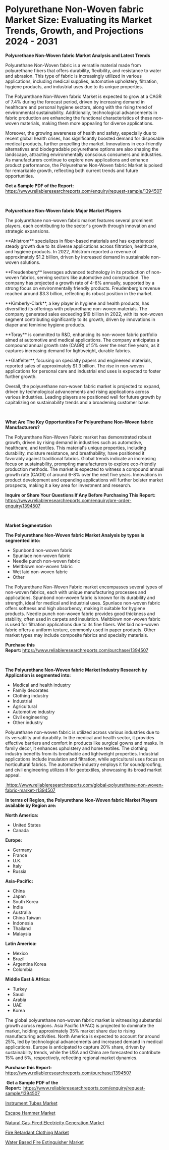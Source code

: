 <p><h1>Polyurethane Non-Woven fabric Market Size: Evaluating its Market Trends, Growth, and Projections 2024 - 2031</h1></p><p><strong>Polyurethane Non-Woven fabric Market Analysis and Latest Trends</strong></p>
<p><p>Polyurethane Non-Woven fabric is a versatile material made from polyurethane fibers that offers durability, flexibility, and resistance to water and abrasion. This type of fabric is increasingly utilized in various applications, including medical supplies, automotive upholstery, filtration, hygiene products, and industrial uses due to its unique properties. </p><p>The Polyurethane Non-Woven fabric Market is expected to grow at a CAGR of 7.4% during the forecast period, driven by increasing demand in healthcare and personal hygiene sectors, along with the rising trend of environmental sustainability. Additionally, technological advancements in fabric production are enhancing the functional characteristics of these non-woven materials, making them more appealing for diverse applications. </p><p>Moreover, the growing awareness of health and safety, especially due to recent global health crises, has significantly boosted demand for disposable medical products, further propelling the market. Innovations in eco-friendly alternatives and biodegradable polyurethane options are also shaping the landscape, attracting environmentally conscious consumers and industries. As manufacturers continue to explore new applications and enhance product performance, the Polyurethane Non-Woven fabric Market is poised for remarkable growth, reflecting both current trends and future opportunities.</p></p>
<p><strong>Get a Sample PDF of the Report:&nbsp;</strong> <a href="https://www.reliableresearchreports.com/enquiry/request-sample/1394507?utm_campaign=102&utm_medium=2&utm_source=Github&utm_content=ia&utm_term=26122024&utm_id=polyurethane-non-woven-fabric">https://www.reliableresearchreports.com/enquiry/request-sample/1394507</a></p>
<p>&nbsp;</p>
<p><strong>Polyurethane Non-Woven fabric Major Market Players</strong></p>
<p><p>The polyurethane non-woven fabric market features several prominent players, each contributing to the sector's growth through innovation and strategic expansions. </p><p>**Ahlstrom** specializes in fiber-based materials and has experienced steady growth due to its diverse applications across filtration, healthcare, and hygiene products. In 2022, Ahlstrom reported a revenue of approximately $1.2 billion, driven by increased demand in sustainable non-woven solutions.</p><p>**Freudenberg** leverages advanced technology in its production of non-woven fabrics, serving sectors like automotive and construction. The company has projected a growth rate of 4-6% annually, supported by a strong focus on environmentally friendly products. Freudenberg's revenue reached around $3.3 billion, reflecting its robust position in the market.</p><p>**Kimberly-Clark**, a key player in hygiene and health products, has diversified its offerings with polyurethane non-woven materials. The company generated sales exceeding $19 billion in 2022, with its non-woven segment contributing significantly to its growth, driven by innovations in diaper and feminine hygiene products.</p><p>**Toray** is committed to R&D, enhancing its non-woven fabric portfolio aimed at automotive and medical applications. The company anticipates a compound annual growth rate (CAGR) of 5% over the next five years, as it captures increasing demand for lightweight, durable fabrics.</p><p>**Glatfelter**, focusing on specialty papers and engineered materials, reported sales of approximately $1.3 billion. The rise in non-woven applications for personal care and industrial end uses is expected to foster further growth.</p><p>Overall, the polyurethane non-woven fabric market is projected to expand, driven by technological advancements and rising applications across various industries. Leading players are positioned well for future growth by capitalizing on sustainability trends and a broadening customer base.</p></p>
<p>&nbsp;</p>
<p><strong>What Are The Key Opportunities For Polyurethane Non-Woven fabric Manufacturers?</strong></p>
<p><p>The Polyurethane Non-Woven Fabric market has demonstrated robust growth, driven by rising demand in industries such as automotive, healthcare, and textiles. This material's unique properties, including durability, moisture resistance, and breathability, have positioned it favorably against traditional fabrics. Global trends indicate an increasing focus on sustainability, prompting manufacturers to explore eco-friendly production methods. The market is expected to witness a compound annual growth rate (CAGR) of around 6-8% over the next five years. Innovations in product development and expanding applications will further bolster market prospects, making it a key area for investment and research.</p></p>
<p><strong>Inquire or Share Your Questions If Any Before Purchasing This Report:</strong> <a href="https://www.reliableresearchreports.com/enquiry/pre-order-enquiry/1394507?utm_campaign=102&utm_medium=2&utm_source=Github&utm_content=ia&utm_term=26122024&utm_id=polyurethane-non-woven-fabric">https://www.reliableresearchreports.com/enquiry/pre-order-enquiry/1394507</a></p>
<p>&nbsp;</p>
<p><strong>Market Segmentation</strong></p>
<p><strong>The Polyurethane Non-Woven fabric Market Analysis by types is segmented into:</strong></p>
<p><ul><li>Spunbond non-woven fabric</li><li>Spunlace non-woven fabric</li><li>Needle punch non-woven fabric</li><li>Meltblown non-woven fabric</li><li>Wet laid non-woven fabric</li><li>Other</li></ul></p>
<p><p>The Polyurethane Non-Woven Fabric market encompasses several types of non-woven fabrics, each with unique manufacturing processes and applications. Spunbond non-woven fabric is known for its durability and strength, ideal for medical and industrial uses. Spunlace non-woven fabric offers softness and high absorbency, making it suitable for hygiene products. Needle punch non-woven fabric provides good thickness and stability, often used in carpets and insulation. Meltblown non-woven fabric is used for filtration applications due to its fine fibers. Wet laid non-woven fabric offers a uniform texture, commonly used in paper products. Other market types may include composite fabrics and specialty materials.</p></p>
<p><strong>Purchase this Report:&nbsp;</strong><a href="https://www.reliableresearchreports.com/purchase/1394507?utm_campaign=102&utm_medium=2&utm_source=Github&utm_content=ia&utm_term=26122024&utm_id=polyurethane-non-woven-fabric">https://www.reliableresearchreports.com/purchase/1394507</a></p>
<p>&nbsp;</p>
<p><strong>The Polyurethane Non-Woven fabric Market Industry Research by Application is segmented into:</strong></p>
<p><ul><li>Medical and health industry</li><li>Family decorates</li><li>Clothing industry</li><li>Industrial</li><li>Agricultural</li><li>Automotive industry</li><li>Civil engineering</li><li>Other industry</li></ul></p>
<p><p>Polyurethane non-woven fabric is utilized across various industries due to its versatility and durability. In the medical and health sector, it provides effective barriers and comfort in products like surgical gowns and masks. In family decor, it enhances upholstery and home textiles. The clothing industry benefits from its breathable and lightweight properties. Industrial applications include insulation and filtration, while agricultural uses focus on horticultural fabrics. The automotive industry employs it for soundproofing, and civil engineering utilizes it for geotextiles, showcasing its broad market appeal.</p></p>
<p><a href="https://www.reliableresearchreports.com/global-polyurethane-non-woven-fabric-market-r1394507?utm_campaign=102&utm_medium=2&utm_source=Github&utm_content=ia&utm_term=26122024&utm_id=polyurethane-non-woven-fabric">&nbsp;https://www.reliableresearchreports.com/global-polyurethane-non-woven-fabric-market-r1394507</a></p>
<p><strong>In terms of Region, the Polyurethane Non-Woven fabric Market Players available by Region are:</strong></p>
<p>
    <p> <strong> North America: </strong>
        <ul>
            <li>United States</li>
            <li>Canada</li>
        </ul>
        </p> 
    <p> <strong> Europe: </strong>
        <ul>
            <li>Germany</li>
            <li>France</li>
            <li>U.K.</li>
            <li>Italy</li>
            <li>Russia</li>
        </ul>
        </p> 
    <p> <strong> Asia-Pacific: </strong>
        <ul>
            <li>China</li>
            <li>Japan</li>
            <li>South Korea</li>
            <li>India</li>
            <li>Australia</li>
            <li>China Taiwan</li>
            <li>Indonesia</li>
            <li>Thailand</li>
            <li>Malaysia</li>
        </ul>
        </p> 
    <p> <strong> Latin America: </strong>
        <ul>
            <li>Mexico</li>
            <li>Brazil</li>
            <li>Argentina Korea</li>
            <li>Colombia</li>
        </ul>
        </p> 
    <p> <strong> Middle East & Africa: </strong>
        <ul>
            <li>Turkey</li>
            <li>Saudi</li>
            <li>Arabia</li>
            <li>UAE</li>
            <li>Korea</li>
        </ul>
    </p>
    </p>
<p><p>The global polyurethane non-woven fabric market is witnessing substantial growth across regions. Asia Pacific (APAC) is projected to dominate the market, holding approximately 35% market share due to rising manufacturing activities. North America is expected to account for around 25%, led by technological advancements and increased demand in medical applications. Europe is anticipated to capture 20% share, driven by sustainability trends, while the USA and China are forecasted to contribute 15% and 5%, respectively, reflecting regional market dynamics.</p></p>
<p><strong>Purchase this Report: </strong><a href="https://www.reliableresearchreports.com/purchase/1394507?utm_campaign=102&utm_medium=2&utm_source=Github&utm_content=ia&utm_term=26122024&utm_id=polyurethane-non-woven-fabric">https://www.reliableresearchreports.com/purchase/1394507</a></p>
<p>&nbsp;<strong>Get a Sample PDF of the Report:&nbsp;&nbsp;</strong><a href="https://www.reliableresearchreports.com/enquiry/request-sample/1394507?utm_campaign=102&utm_medium=2&utm_source=Github&utm_content=ia&utm_term=26122024&utm_id=polyurethane-non-woven-fabric">https://www.reliableresearchreports.com/enquiry/request-sample/1394507</a></p>
<p><strong></strong></p>
<p><p><a href="https://github.com/NarcisoFerry/Market-Research-Report-List-1/blob/main/instrument-tubes-market.md?utm_campaign=102&utm_medium=2&utm_source=Github&utm_content=ia&utm_term=26122024&utm_id=polyurethane-non-woven-fabric">Instrument Tubes Market</a></p><p><a href="https://www.linkedin.com/pulse/escape-hammer-market-trend-projected-continue-rapid-gfiac?utm_campaign=102&utm_medium=2&utm_source=Github&utm_content=ia&utm_term=26122024&utm_id=polyurethane-non-woven-fabric">Escape Hammer Market</a></p><p><a href="https://github.com/FosterFahey91/Market-Research-Report-List-1/blob/main/natural-gas-fired-electricity-generation-market.md?utm_campaign=102&utm_medium=2&utm_source=Github&utm_content=ia&utm_term=26122024&utm_id=polyurethane-non-woven-fabric">Natural Gas-Fired Electricity Generation Market</a></p><p><a href="https://www.linkedin.com/pulse/73-growth-expected-fire-retardant-clothing-market-between-pfmjc?utm_campaign=102&utm_medium=2&utm_source=Github&utm_content=ia&utm_term=26122024&utm_id=polyurethane-non-woven-fabric">Fire Retardant Clothing Market</a></p><p><a href="https://www.linkedin.com/pulse/water-based-fire-extinguisher-market-report-2024-2031-evaluating-aausc?utm_campaign=102&utm_medium=2&utm_source=Github&utm_content=ia&utm_term=26122024&utm_id=polyurethane-non-woven-fabric">Water Based Fire Extinguisher Market</a></p></p>
